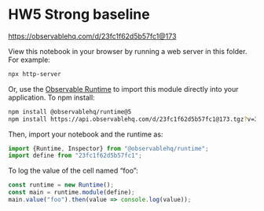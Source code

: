 # HW5 Strong baseline

https://observablehq.com/d/23fc1f62d5b57fc1@173

View this notebook in your browser by running a web server in this folder. For
example:

~~~sh
npx http-server
~~~

Or, use the [Observable Runtime](https://github.com/observablehq/runtime) to
import this module directly into your application. To npm install:

~~~sh
npm install @observablehq/runtime@5
npm install https://api.observablehq.com/d/23fc1f62d5b57fc1@173.tgz?v=3
~~~

Then, import your notebook and the runtime as:

~~~js
import {Runtime, Inspector} from "@observablehq/runtime";
import define from "23fc1f62d5b57fc1";
~~~

To log the value of the cell named “foo”:

~~~js
const runtime = new Runtime();
const main = runtime.module(define);
main.value("foo").then(value => console.log(value));
~~~
